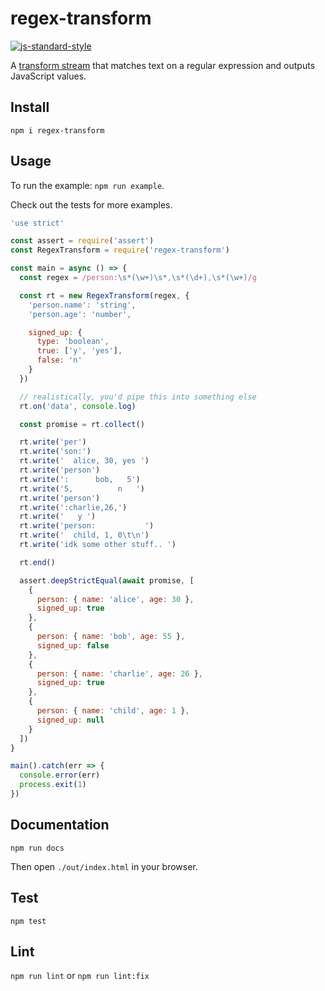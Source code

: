 # regex-transform

[![js-standard-style](https://img.shields.io/badge/code%20style-standard-brightgreen.svg?style=flat)](https://standardjs.com/)

A [transform stream](https://nodejs.org/dist/latest-v14.x/docs/api/stream.html#stream_class_stream_transform) that matches text on a regular expression and outputs JavaScript values.

## Install

`npm i regex-transform`

## Usage

To run the example: `npm run example`.

Check out the tests for more examples.

```js
'use strict'

const assert = require('assert')
const RegexTransform = require('regex-transform')

const main = async () => {
  const regex = /person:\s*(\w+)\s*,\s*(\d+),\s*(\w+)/g

  const rt = new RegexTransform(regex, {
    'person.name': 'string',
    'person.age': 'number',

    signed_up: {
      type: 'boolean',
      true: ['y', 'yes'],
      false: 'n'
    }
  })

  // realistically, you'd pipe this into something else
  rt.on('data', console.log)

  const promise = rt.collect()

  rt.write('per')
  rt.write('son:')
  rt.write('  alice, 30, yes ')
  rt.write('person')
  rt.write(':      bob,   5')
  rt.write('5,          n   ')
  rt.write('person')
  rt.write(':charlie,26,')
  rt.write('   y ')
  rt.write('person:           ')
  rt.write('  child, 1, 0\t\n')
  rt.write('idk some other stuff.. ')

  rt.end()

  assert.deepStrictEqual(await promise, [
    {
      person: { name: 'alice', age: 30 },
      signed_up: true
    },
    {
      person: { name: 'bob', age: 55 },
      signed_up: false
    },
    {
      person: { name: 'charlie', age: 26 },
      signed_up: true
    },
    {
      person: { name: 'child', age: 1 },
      signed_up: null
    }
  ])
}

main().catch(err => {
  console.error(err)
  process.exit(1)
})
```

## Documentation

`npm run docs`

Then open `./out/index.html` in your browser.

## Test

`npm test`

## Lint

`npm run lint` or `npm run lint:fix`

